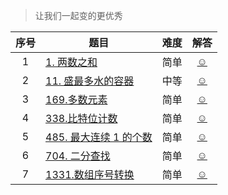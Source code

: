 > 让我们一起变的更优秀


|序号|题目|难度|解答|
|:--:|---|:--:|:--:|
|1|[1. 两数之和](https://leetcode.cn/problems/two-sum/)|简单|[☺](./rust_leetcode/src/bin/two_sum.rs)|
|2|[11. 盛最多水的容器](https://leetcode.cn/problems/container-with-most-water/)|中等|[☺](./rust_leetcode/src/bin/max_area.rs)|
|3|[169.多数元素](https://leetcode.cn/problems/majority-element/)|简单|[☺](./rust_leetcode/src/bin/majority_element.rs)|
|4|[338.比特位计数](https://leetcode.cn/problems/counting-bits/)|简单|[☺](./rust_leetcode/src/bin/count_bits.rs)|
|5|[485. 最大连续 1 的个数](https://leetcode.cn/problems/max-consecutive-ones/)|简单|[☺](./rust_leetcode/src/bin/find_max_consecutive_ones.rs)|
|6|[704. 二分查找](https://leetcode.cn/problems/binary-search/)|简单|[☺](./rust_leetcode/src/bin/search.rs)|
|7|[1331.数组序号转换](https://leetcode.cn/problems/rank-transform-of-an-array/)|简单|[☺](./rust_leetcode/src/bin/array_rank_transform.rs)|
